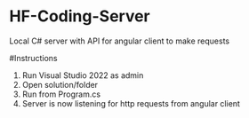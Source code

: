 # HF-Coding-Server
Local C# server with API for angular client to make requests

#Instructions
1. Run Visual Studio 2022 as admin 
2. Open solution/folder 
3. Run from Program.cs 
4. Server is now listening for http requests from angular client